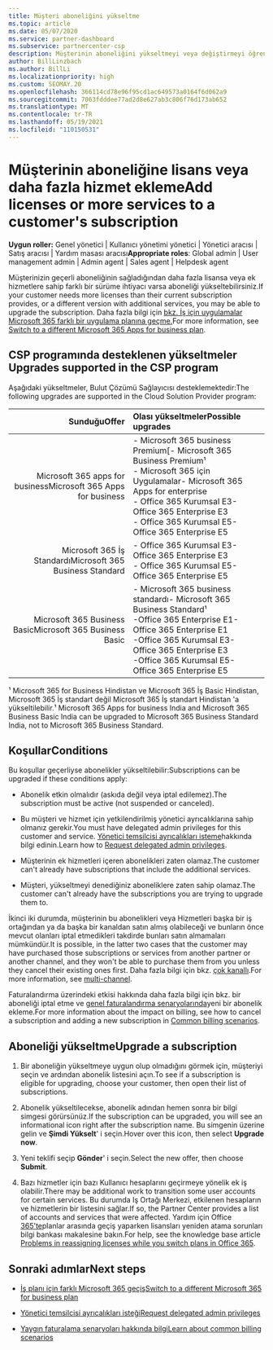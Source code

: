 ```yaml
---
title: Müşteri aboneliğini yükseltme
ms.topic: article
ms.date: 05/07/2020
ms.service: partner-dashboard
ms.subservice: partnercenter-csp
description: Müşterinin aboneliğini yükseltmeyi veya değiştirmeyi öğrenin. Daha fazla lisans ekleyin veya daha fazla hizmetle farklı bir sürüme geçin.
author: BillLinzbach
ms.author: BillLi
ms.localizationpriority: high
ms.custom: SEOMAY.20
ms.openlocfilehash: 366114cd78e96f95cd1ac649573a0164f6d062a9
ms.sourcegitcommit: 7063fdddee77ad2d8e627ab3c806f76d173ab652
ms.translationtype: MT
ms.contentlocale: tr-TR
ms.lasthandoff: 05/19/2021
ms.locfileid: "110150531"
---
```

# <a name="add-licenses-or-more-services-to-a-customers-subscription"></a><span data-ttu-id="0e5d5-104">Müşterinin aboneliğine lisans veya daha fazla hizmet ekleme</span><span class="sxs-lookup"><span data-stu-id="0e5d5-104">Add licenses or more services to a customer's subscription</span></span>

<span data-ttu-id="0e5d5-105">**Uygun roller:** Genel yönetici | Kullanıcı yönetimi yönetici | Yönetici aracısı | Satış aracısı | Yardım masası aracısı</span><span class="sxs-lookup"><span data-stu-id="0e5d5-105">**Appropriate roles**: Global admin | User management admin | Admin agent | Sales agent | Helpdesk agent</span></span>

<span data-ttu-id="0e5d5-106">Müşterinizin geçerli aboneliğinin sağladığından daha fazla lisansa veya ek hizmetlere sahip farklı bir sürüme ihtiyacı varsa aboneliği yükseltebilirsiniz.</span><span class="sxs-lookup"><span data-stu-id="0e5d5-106">If your customer needs more licenses than their current subscription provides, or a different version with additional services, you may be able to upgrade the subscription.</span></span> <span data-ttu-id="0e5d5-107">Daha fazla bilgi için [bkz. İş için uygulamalar Microsoft 365 farklı bir uygulama planına geçme.](/microsoft-365/commerce/subscriptions/switch-to-a-different-plan)</span><span class="sxs-lookup"><span data-stu-id="0e5d5-107">For more information, see [Switch to a different Microsoft 365 Apps for business plan](/microsoft-365/commerce/subscriptions/switch-to-a-different-plan).</span></span>

## <a name="upgrades-supported-in-the-csp-program"></a><span data-ttu-id="0e5d5-108">CSP programında desteklenen yükseltmeler <a id="upgradesubscription"></a></span><span class="sxs-lookup"><span data-stu-id="0e5d5-108">Upgrades supported in the CSP program <a id="upgradesubscription"></a></span></span>

<span data-ttu-id="0e5d5-109">Aşağıdaki yükseltmeler, Bulut Çözümü Sağlayıcısı desteklemektedir:</span><span class="sxs-lookup"><span data-stu-id="0e5d5-109">The following upgrades are supported in the Cloud Solution Provider program:</span></span>

| <span data-ttu-id="0e5d5-110">Sunduğu</span><span class="sxs-lookup"><span data-stu-id="0e5d5-110">Offer</span></span> | <span data-ttu-id="0e5d5-111">Olası yükseltmeler</span><span class="sxs-lookup"><span data-stu-id="0e5d5-111">Possible upgrades</span></span>|
|---:|:---|
| <span data-ttu-id="0e5d5-112">Microsoft 365 apps for business</span><span class="sxs-lookup"><span data-stu-id="0e5d5-112">Microsoft 365 Apps for business</span></span>   | <span data-ttu-id="0e5d5-113">- Microsoft 365 business Premium[</span><span class="sxs-lookup"><span data-stu-id="0e5d5-113">- Microsoft 365 Business Premium¹</span></span> <br/>  <span data-ttu-id="0e5d5-114">- Microsoft 365 için Uygulamalar</span><span class="sxs-lookup"><span data-stu-id="0e5d5-114">- Microsoft 365 Apps for enterprise</span></span> <br/> <span data-ttu-id="0e5d5-115">- Office 365 Kurumsal E3</span><span class="sxs-lookup"><span data-stu-id="0e5d5-115">- Office 365 Enterprise E3</span></span> <br/> <span data-ttu-id="0e5d5-116">- Office 365 Kurumsal E5</span><span class="sxs-lookup"><span data-stu-id="0e5d5-116">- Office 365 Enterprise E5</span></span> <br/> |
| <span data-ttu-id="0e5d5-117">Microsoft 365 İş Standardı</span><span class="sxs-lookup"><span data-stu-id="0e5d5-117">Microsoft 365 Business Standard</span></span>    | <span data-ttu-id="0e5d5-118">- Office 365 Kurumsal E3</span><span class="sxs-lookup"><span data-stu-id="0e5d5-118">- Office 365 Enterprise E3</span></span> <br/> <span data-ttu-id="0e5d5-119">- Office 365 Kurumsal E5</span><span class="sxs-lookup"><span data-stu-id="0e5d5-119">- Office 365 Enterprise E5</span></span> <br/> |
| <span data-ttu-id="0e5d5-120">Microsoft 365 Business Basic</span><span class="sxs-lookup"><span data-stu-id="0e5d5-120">Microsoft 365 Business Basic</span></span> | <span data-ttu-id="0e5d5-121">- Microsoft 365 business standardı</span><span class="sxs-lookup"><span data-stu-id="0e5d5-121">- Microsoft 365 Business Standard¹</span></span> <br/> <span data-ttu-id="0e5d5-122">-Office 365 Enterprise E1</span><span class="sxs-lookup"><span data-stu-id="0e5d5-122">- Office 365 Enterprise E1</span></span> <br/> <span data-ttu-id="0e5d5-123">-Office 365 Kurumsal E3</span><span class="sxs-lookup"><span data-stu-id="0e5d5-123">- Office 365 Enterprise E3</span></span><br/> <span data-ttu-id="0e5d5-124">-Office 365 Kurumsal E5</span><span class="sxs-lookup"><span data-stu-id="0e5d5-124">- Office 365 Enterprise E5</span></span> <br/> |

<span data-ttu-id="0e5d5-125">¹ Microsoft 365 for Business Hindistan ve Microsoft 365 İş Basic Hindistan, Microsoft 365 İş standart değil Microsoft 365 İş standart Hindistan 'a yükseltilebilir.</span><span class="sxs-lookup"><span data-stu-id="0e5d5-125">¹ Microsoft 365 Apps for business India and Microsoft 365 Business Basic India can be upgraded to Microsoft 365 Business Standard India, not to Microsoft 365 Business Standard.</span></span>


## <a name="conditions"></a><span data-ttu-id="0e5d5-126">Koşullar</span><span class="sxs-lookup"><span data-stu-id="0e5d5-126">Conditions</span></span>

<span data-ttu-id="0e5d5-127">Bu koşullar geçerliyse abonelikler yükseltilebilir:</span><span class="sxs-lookup"><span data-stu-id="0e5d5-127">Subscriptions can be upgraded if these conditions apply:</span></span>

- <span data-ttu-id="0e5d5-128">Abonelik etkin olmalıdır (askıda değil veya iptal edilemez).</span><span class="sxs-lookup"><span data-stu-id="0e5d5-128">The subscription must be active (not suspended or canceled).</span></span>

- <span data-ttu-id="0e5d5-129">Bu müşteri ve hizmet için yetkilendirilmiş yönetici ayrıcalıklarına sahip olmanız gerekir.</span><span class="sxs-lookup"><span data-stu-id="0e5d5-129">You must have delegated admin privileges for this customer and service.</span></span> <span data-ttu-id="0e5d5-130">[Yönetici temsilcisi ayrıcalıkları isteme](request-a-relationship-with-a-customer.md)hakkında bilgi edinin.</span><span class="sxs-lookup"><span data-stu-id="0e5d5-130">Learn how to [Request delegated admin privileges](request-a-relationship-with-a-customer.md).</span></span>

- <span data-ttu-id="0e5d5-131">Müşterinin ek hizmetleri içeren abonelikleri zaten olamaz.</span><span class="sxs-lookup"><span data-stu-id="0e5d5-131">The customer can't already have subscriptions that include the additional services.</span></span>

- <span data-ttu-id="0e5d5-132">Müşteri, yükseltmeyi denediğiniz aboneliklere zaten sahip olamaz.</span><span class="sxs-lookup"><span data-stu-id="0e5d5-132">The customer can't already have the subscriptions you are trying to upgrade them to.</span></span>

<span data-ttu-id="0e5d5-133">İkinci iki durumda, müşterinin bu abonelikleri veya Hizmetleri başka bir iş ortağından ya da başka bir kanaldan satın almış olabileceği ve bunların önce mevcut olanları iptal etmedikleri takdirde bunları satın almamaları mümkündür.</span><span class="sxs-lookup"><span data-stu-id="0e5d5-133">It is possible, in the latter two cases that the customer may have purchased those subscriptions or services from another partner or another channel, and they won't be able to purchase them from you unless they cancel their existing ones first.</span></span> <span data-ttu-id="0e5d5-134">Daha fazla bilgi için bkz. [çok kanallı](multichannel.md).</span><span class="sxs-lookup"><span data-stu-id="0e5d5-134">For more information, see [multi-channel](multichannel.md).</span></span>

<span data-ttu-id="0e5d5-135">Faturalandırma üzerindeki etkisi hakkında daha fazla bilgi için bkz. bir aboneliği iptal etme ve [genel faturalandırma senaryolarında](common-billing-scenarios.md)yeni bir abonelik ekleme.</span><span class="sxs-lookup"><span data-stu-id="0e5d5-135">For more information about the impact on billing, see how to cancel a subscription and adding a new subscription in [Common billing scenarios](common-billing-scenarios.md).</span></span>

## <a name="upgrade-a-subscription"></a><span data-ttu-id="0e5d5-136">Aboneliği yükseltme</span><span class="sxs-lookup"><span data-stu-id="0e5d5-136">Upgrade a subscription</span></span>

1. <span data-ttu-id="0e5d5-137">Bir aboneliğin yükseltmeye uygun olup olmadığını görmek için, müşteriyi seçin ve ardından abonelik listesini açın.</span><span class="sxs-lookup"><span data-stu-id="0e5d5-137">To see if a subscription is eligible for upgrading, choose your customer, then open their list of subscriptions.</span></span>

2. <span data-ttu-id="0e5d5-138">Abonelik yükseltilecekse, abonelik adından hemen sonra bir bilgi simgesi görürsünüz.</span><span class="sxs-lookup"><span data-stu-id="0e5d5-138">If the subscription can be upgraded, you will see an informational icon right after the subscription name.</span></span> <span data-ttu-id="0e5d5-139">Bu simgenin üzerine gelin ve **Şimdi Yükselt**' i seçin.</span><span class="sxs-lookup"><span data-stu-id="0e5d5-139">Hover over this icon, then select **Upgrade now**.</span></span>

3. <span data-ttu-id="0e5d5-140">Yeni teklifi seçip **Gönder**' i seçin.</span><span class="sxs-lookup"><span data-stu-id="0e5d5-140">Select the new offer, then choose **Submit**.</span></span>

4. <span data-ttu-id="0e5d5-141">Bazı hizmetler için bazı Kullanıcı hesaplarını geçirmeye yönelik ek iş olabilir.</span><span class="sxs-lookup"><span data-stu-id="0e5d5-141">There may be additional work to transition some user accounts for certain services.</span></span> <span data-ttu-id="0e5d5-142">Bu durumda Iş Ortağı Merkezi, etkilenen hesapların ve hizmetlerin bir listesini sağlar.</span><span class="sxs-lookup"><span data-stu-id="0e5d5-142">If so, the Partner Center provides a list of accounts and services that were affected.</span></span> <span data-ttu-id="0e5d5-143">Yardım için Office [365'te](/microsoft-365/commerce/subscriptions/switch-to-a-different-plan)planlar arasında geçiş yaparken lisansları yeniden atama sorunları bilgi bankası makalesine bakın.</span><span class="sxs-lookup"><span data-stu-id="0e5d5-143">For help, see the knowledge base article [Problems in reassigning licenses while you switch plans in Office 365](/microsoft-365/commerce/subscriptions/switch-to-a-different-plan).</span></span>


## <a name="next-steps"></a><span data-ttu-id="0e5d5-144">Sonraki adımlar</span><span class="sxs-lookup"><span data-stu-id="0e5d5-144">Next steps</span></span>

- [<span data-ttu-id="0e5d5-145">İş planı için farklı Microsoft 365 geçiş</span><span class="sxs-lookup"><span data-stu-id="0e5d5-145">Switch to a different Microsoft 365 for business plan</span></span>](/microsoft-365/commerce/subscriptions/switch-to-a-different-plan)

- [<span data-ttu-id="0e5d5-146">Yönetici temsilcisi ayrıcalıkları isteği</span><span class="sxs-lookup"><span data-stu-id="0e5d5-146">Request delegated admin privileges</span></span>](request-a-relationship-with-a-customer.md)

- [<span data-ttu-id="0e5d5-147">Yaygın faturalama senaryoları hakkında bilgi</span><span class="sxs-lookup"><span data-stu-id="0e5d5-147">Learn about common billing scenarios</span></span>](common-billing-scenarios.md)
